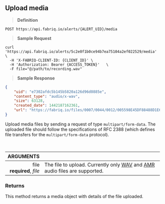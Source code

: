 ## Upload media

> **Definition**

```text
POST https://api.fabriq.io/alerts/{ALERT_UID}/media
```

> **Sample Request**

```shell
curl 'https://api.fabriq.io/alerts/5c2e0f1b0ce94b7ea75104a2ef022529/media'  \
  -H 'X-FABRIQ-CLIENT-ID: {CLIENT_ID}' \
  -H 'Authorization: Bearer {ACCESS_TOKEN}'   \
  -F file="@/path/to/recording.wav"
```

> **Sample Response**

```json
{
    "uid": "e7302afdc5b145b5820a126d96d0885e",
    "content_type": "audio/x-wav",
    "size": 63128,
    "created_date": 1442187162361,
    "url": "https://fabriq.io/files/0007/0044/0012/005598E45DF88488D1E6E8AA7CB9A6CC2E77"
}
```

Upload media files by sending a request of type `multipart/form-data`.  The uploaded file should follow
the specifications of RFC 2388 (which defines file transfers for the `multipart/form-data` protocol).

<br>

ARGUMENTS ||
---------:        | -----------
file<br>**required**, *file* | The file to upload.  Currently only [WAV](https://en.wikipedia.org/wiki/WAV) and [AMR](https://en.wikipedia.org/wiki/Adaptive_Multi-Rate_audio_codec) audio files are supported.

### Returns
This method returns a media object with details of the file uploaded.
